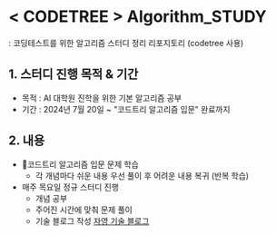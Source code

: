 # < CODETREE > Algorithm_STUDY
: 코딩테스트를 위한 알고리즘 스터디 정리 리포지토리 (codetree 사용)


## 1. 스터디 진행 목적 & 기간

- 목적 : AI 대학원 진학을 위한 기본 알고리즘 공부
- 기간 : 2024년 7월 20일 ~ "코드트리 알고리즘 입문" 완료까지


## 2. 내용

- 코드트리 알고리즘 입문 문제 학습
  - 각 개념마다 쉬운 내용 우선 풀이 후 어려운 내용 복귀 (반복 학습)
- 매주 목요일 정규 스터디 진행
  - 개념 공부
  - 주어진 시간에 맞춰 문제 풀이
  - 기술 블로그 작성 [자영 기술 블로그](https://velog.io/@pjayoung/posts)
